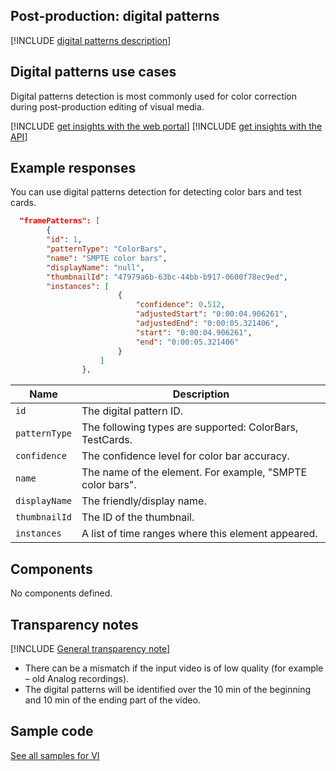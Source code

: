 ## Post-production: digital patterns

[!INCLUDE [digital patterns description](digital-patterns-description.md)]

## Digital patterns use cases

Digital patterns detection is most commonly used for color correction during post-production editing of visual media.

[!INCLUDE [get insights with the web portal](get-insights-web-portal.md)]
[!INCLUDE [get insights with the API](get-insights-api.md)]

## Example responses

You can use digital patterns detection for detecting color bars and test cards.

```json
  "framePatterns": [
        {
        "id": 1,
        "patternType": "ColorBars",
        "name": "SMPTE color bars",
        "displayName": "null",
        "thumbnailId": "47979a6b-63bc-44bb-b917-0600f78ec9ed",
        "instances": [
                        {
                            "confidence": 0.512,
                            "adjustedStart": "0:00:04.906261",
                            "adjustedEnd": "0:00:05.321406",
                            "start": "0:00:04.906261",
                            "end": "0:00:05.321406"
                        }
                    ]
                },
```

|Name|Description|
|---|---|
|`id`|The digital pattern ID.|
|`patternType`|The following types are supported: ColorBars, TestCards.|
|`confidence`|The confidence level for color bar accuracy.|
|`name`|The name of the element. For example, "SMPTE color bars".|
|`displayName`| The friendly/display name.
|`thumbnailId`|The ID of the thumbnail.|
|`instances`|A list of time ranges where this element appeared.|

## Components

No components defined.

## Transparency notes

[!INCLUDE [General transparency note](read-general-transparency-note.md)]

- There can be a mismatch if the input video is of low quality (for example – old Analog recordings). 
- The digital patterns will be identified over the 10 min of the beginning and 10 min of the ending part of the video.

## Sample code

[See all samples for VI](https://github.com/Azure-Samples/azure-video-indexer-samples)
